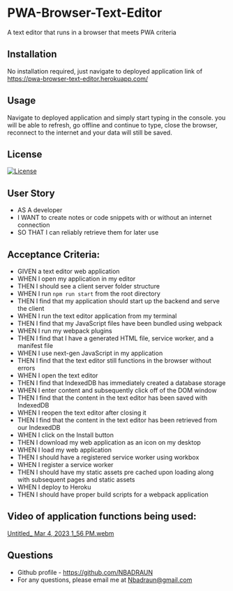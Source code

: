 # PWA-Browser-Text-Editor
A text editor that runs in a browser that meets PWA criteria

## Installation
No installation required, just navigate to deployed application link of https://pwa-browser-text-editor.herokuapp.com/

## Usage
Navigate to deployed application and simply start typing in the console.  you will be able to refresh, go offline and continue to type, close the browser, reconnect to the internet and your data will still be saved.  


## License
[![License](https://img.shields.io/badge/License-MIT%20License-Green)](http://choosealicense.com/licenses/mit/)

## User Story
- AS A developer
- I WANT to create notes or code snippets with or without an internet connection
- SO THAT I can reliably retrieve them for later use


## Acceptance Criteria: 

- GIVEN a text editor web application
- WHEN I open my application in my editor
- THEN I should see a client server folder structure
- WHEN I run `npm run start` from the root directory
- THEN I find that my application should start up the backend and serve the client
- WHEN I run the text editor application from my terminal
- THEN I find that my JavaScript files have been bundled using webpack
- WHEN I run my webpack plugins
- THEN I find that I have a generated HTML file, service worker, and a manifest file
- WHEN I use next-gen JavaScript in my application
- THEN I find that the text editor still functions in the browser without errors
- WHEN I open the text editor
- THEN I find that IndexedDB has immediately created a database storage
- WHEN I enter content and subsequently click off of the DOM window
- THEN I find that the content in the text editor has been saved with IndexedDB
- WHEN I reopen the text editor after closing it
- THEN I find that the content in the text editor has been retrieved from our IndexedDB
- WHEN I click on the Install button
- THEN I download my web application as an icon on my desktop
- WHEN I load my web application
- THEN I should have a registered service worker using workbox
- WHEN I register a service worker
- THEN I should have my static assets pre cached upon loading along with subsequent pages and static assets
- WHEN I deploy to Heroku
- THEN I should have proper build scripts for a webpack application


## Video of application functions being used:    
[Untitled_ Mar 4, 2023 1_56 PM.webm](https://user-images.githubusercontent.com/114446244/222928380-d1103869-f12c-4b7f-b83d-0a5f79bb7721.webm)



## Questions 
- Github profile - https://github.com/NBADRAUN
- For any questions, please email me at Nbadraun@gmail.com
